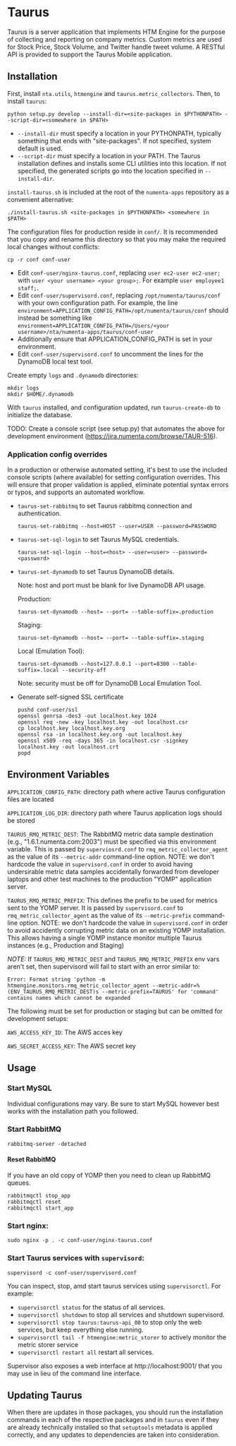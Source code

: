 Taurus
======

Taurus is a server application that implements HTM Engine for the purpose of
collecting and reporting on company metrics.  Custom metrics are used for
Stock Price, Stock Volume, and Twitter handle tweet volume.  A RESTful API is
provided to support the Taurus Mobile application.

Installation
------------

First, install `nta.utils`, `htmengine` and `taurus.metric_collectors`.  Then, to install `taurus`:

    python setup.py develop --install-dir=<site-packages in $PYTHONPATH> --script-dir=<somewhere in $PATH>

- `--install-dir` must specify a location in your PYTHONPATH, typically
  something that ends with "site-packages".  If not specified, system default
  is used.
- `--script-dir` must specify a location in your PATH.  The Taurus installation
  defines and installs some CLI utilities into this location.  If not
  specified, the generated scripts go into the location specified in
  `--install-dir`.

`install-taurus.sh` is included at the root of the `numenta-apps` repository as a
convenient alternative:

    ./install-taurus.sh <site-packages in $PYTHONPATH> <somewhere in $PATH>

The configuration files for production reside in `conf/`.  It is recommended
that you copy and rename this directory so that you may make the required
local changes without conflicts:

    cp -r conf conf-user

- Edit `conf-user/nginx-taurus.conf`, replacing `user ec2-user ec2-user;` with
  `user <your username> <your group>;`.  For example `user employee1 staff;`.
- Edit `conf-user/supervisord.conf`, replacing `/opt/numenta/taurus/conf` with
  your own configuration path.  For example, the line
  `environment=APPLICATION_CONFIG_PATH=/opt/numenta/taurus/conf` should instead
  be something like `environment=APPLICATION_CONFIG_PATH=/Users/<your username>/nta/numenta-apps/taurus/conf-user`
- Additionally ensure that APPLICATION_CONFIG_PATH is set in your environment.
- Edit `conf-user/supervisord.conf` to uncomment the lines for the DynamoDB
  local test tool.

Create empty `logs` and `.dynamodb` directories:

    mkdir logs
    mkdir $HOME/.dynamodb

With `taurus` installed, and configuration updated, run `taurus-create-db` to
initialize the database.

TODO: Create a console script (see setup.py) that automates the above for
development environment (https://jira.numenta.com/browse/TAUR-516).

### Application config overrides

In a production or otherwise automated setting, it's best to use the included
console scripts (where available) for setting configuration overrides.  This
will ensure that proper validation is applied, eliminate potential syntax
errors or typos, and supports an automated workflow.

- `taurus-set-rabbitmq` to set Taurus rabbitmq connection and authentication.
    ```
    taurus-set-rabbitmq --host=HOST --user=USER --password=PASSWORD
    ```

- `taurus-set-sql-login` to set Taurus MySQL credentials.

    ```
    taurus-set-sql-login --host=<host> --user=<user> --password=<password>
    ```

- `taurus-set-dynamodb` to set Taurus DynamoDB details.

  Note: host and port must be blank for live DynamoDB API usage.

  Production:

    ```
    taurus-set-dynamodb --host= --port= --table-suffix=.production
    ```

  Staging:

    ```
    taurus-set-dynamodb --host= --port= --table-suffix=.staging
    ```

  Local (Emulation Tool):

    ```
    taurus-set-dynamodb --host=127.0.0.1 --port=8300 --table-suffix=.local --security-off
    ```
  Note: security must be off for DynamoDB Local Emulation Tool.

- Generate self-signed SSL certificate

    ```
    pushd conf-user/ssl
    openssl genrsa -des3 -out localhost.key 1024
    openssl req -new -key localhost.key -out localhost.csr
    cp localhost.key localhost.key.org
    openssl rsa -in localhost.key.org -out localhost.key
    openssl x509 -req -days 365 -in localhost.csr -signkey localhost.key -out localhost.crt
    popd
    ```


Environment Variables
---------------------

`APPLICATION_CONFIG_PATH`: directory path where active Taurus configuration
files are located

`APPLICATION_LOG_DIR`: directory path where Taurus application logs should be
stored

`TAURUS_RMQ_METRIC_DEST`: The RabbitMQ metric data sample destination (e.g.,
"1.6.1.numenta.com:2003") must be specified via this environment variable. This
is passed by `superviosrd.conf` to `rmq_metric_collector_agent` as the value of
its `--metric-addr` command-line option. NOTE: we don't hardcode the value in
`supervisord.conf` in order to avoid having undersirable metric data samples
accidentally forwarded from developer laptops and other test machines to the
production "YOMP" application server.

`TAURUS_RMQ_METRIC_PREFIX`: This defines the prefix to be used for metrics
sent to the YOMP server.  It is passed by `supervisord.conf` to
`rmq_metric_collector_agent` as the value of its `--metric-prefix` command-line
option. NOTE: we don't hardcode the value in `supervisord.conf` in order to
avoid accidently corrupting metric data on an existing YOMP installation. This
allows having a single YOMP instance monitor multiple Taurus instances
(e.g., Production and Staging)

*NOTE:* If `TAURUS_RMQ_METRIC_DEST` and `TAURUS_RMQ_METRIC_PREFIX` env vars
aren't set, then supervisord will fail to start with an error similar to:
```
Error: Format string 'python -m htmengine.monitors.rmq_metric_collector_agent --metric-addr=%(ENV_TAURUS_RMQ_METRIC_DEST)s --metric-prefix=TAURUS' for 'command' contains names which cannot be expanded
```

The following must be set for production or staging but can be omitted for
development setups:

`AWS_ACCESS_KEY_ID`: The AWS acces key

`AWS_SECRET_ACCESS_KEY`: The AWS secret key

Usage
-----

### Start MySQL

Individual configurations may vary.  Be sure to start MySQL however best works
with the installation path you followed.

### Start RabbitMQ

    rabbitmq-server -detached

#### Reset RabbitMQ

If you have an old copy of YOMP then you need to clean up RabbitMQ queues.

    rabbitmqctl stop_app
    rabbitmqctl reset
    rabbitmqctl start_app

### Start nginx:

    sudo nginx -p . -c conf-user/nginx-taurus.conf

### Start Taurus services with `supervisord`:

    supervisord -c conf-user/supervisord.conf

You can inspect, stop, amd start taurus services using `supervisorctl`.  For
example:

- `supervisorctl status` for the status of all services.
- `supervisorctl shutdown` to stop all services and shutdown supervisord.
- `supervisorctl stop taurus:taurus-api_00` to stop only the web services, but
  keep everything else running.
- `supervisorctl tail -f htmengine:metric_storer` to actively monitor the
  metric storer service
- `supervisorctl restart all` restart all services.

Supervisor also exposes a web interface at http://localhost:9001/ that you may
use in lieu of the command line interface.

Updating Taurus
---------------

When there are updates in those packages, you should run the
installation commands in each of the respective packages and in `taurus` even
if they are already technically installed so that `setuptools` metadata is
applied correctly, and any updates to dependencies are taken into
consideration.
